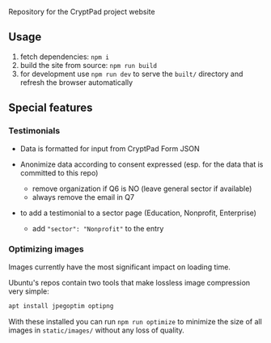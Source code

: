 ﻿
Repository for the CryptPad project website

## Usage

1. fetch dependencies: `npm i`
2. build the site from source: `npm run build`
3. for development use `npm run dev` to serve the `built/` directory and refresh the browser automatically

## Special features

### Testimonials

- Data is formatted for input from CryptPad Form JSON
- Anonimize data according to consent expressed (esp. for the data that is committed to this repo)
  - remove organization if Q6 is NO (leave general sector if available)
  - always remove the email in Q7 

- to add a testimonial to a sector page (Education, Nonprofit, Enterprise)
  - add `"sector": "Nonprofit"` to the entry

### Optimizing images

Images currently have the most significant impact on loading time.

Ubuntu's repos contain two tools that make lossless image compression very simple:

```bash
apt install jpegoptim optipng
```

With these installed you can run `npm run optimize` to minimize the size of all images in `static/images/` without any loss of quality.

